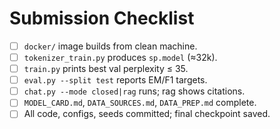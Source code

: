 # Submission Checklist

- [ ] `docker/` image builds from clean machine.  
- [ ] `tokenizer_train.py` produces `sp.model` (≈32k).  
- [ ] `train.py` prints best val perplexity ≤ 35.  
- [ ] `eval.py --split test` reports EM/F1 targets.  
- [ ] `chat.py --mode closed|rag` runs; rag shows citations.  
- [ ] `MODEL_CARD.md`, `DATA_SOURCES.md`, `DATA_PREP.md` complete.  
- [ ] All code, configs, seeds committed; final checkpoint saved.
